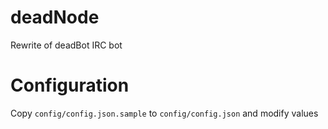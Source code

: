 # deadNode
Rewrite of deadBot IRC bot

# Configuration
Copy `config/config.json.sample` to `config/config.json` and modify values
